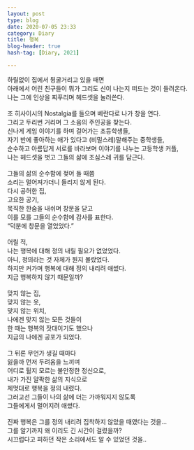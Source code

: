 ```yaml
---
layout: post
type: blog
date: 2020-07-05 23:33
category: Diary
title: 행복
blog-header: true
hash-tag: [Diary, 2021]

---
```


하릴없이 집에서 뒹굴거리고 있을 때면<br>
아래에서 어린 친구들이 뭐가 그리도 신이 나는지 떠드는 것이 들려온다.<br>
나는 그에 인상을 찌푸리며 헤드셋을 눌러쓴다.<br>
<br>
조 히사이시의 Nostalgia를 들으며 베란다로 나가 창을 연다.<br>
그리고 두리번 거리며 그 소음의 주인공을 찾는다.<br>
신나게 게임 이야기를 하며 걸어가는 초등학생들,<br>
자기 반에 좋아하는 애가 있다고 (비밀스레)말해주는 중학생들,<br>
순수하고 아름답게 서로를 바라보며 이야기를 나누는 고등학생 커플,<br>
나는 헤드셋을 벗고 그들의 삶에 조심스레 귀를 담근다.<br>
<br>
그들의 삶의 순수함에 젖어 들 때쯤<br>
소리는 멀어져가더니 들리지 않게 된다.<br>
다시 공허한 집,<br>
고요한 공기,<br>
묵직한 한숨을 내쉬며 창문을 닫고<br>
이를 모를 그들의 순수함에 감사를 표한다.<br>
“덕분에 창문을 열었었다.”<br>
<br>
어릴 적,<br>
나는 행복에 대해 정의 내릴 필요가 없었었다.<br>
아니, 정의라는 것 자체가 뭔지 몰랐었다.<br>
하지만 커가며 행복에 대해 정의 내리려 애썼다.<br>
지금 행복하지 않기 때문일까?<br>
<br>
맞지 않는 집,<br>
맞지 않는 옷,<br>
맞지 않는 위치,<br>
나에겐 맞지 않는 모든 것들이<br>
한 때는 행복의 잣대이기도 했으나<br>
지금의 나에겐 공포가 되었다.<br>
<br>
그 뒤론 무언가 생길 때마다<br>
잃을까 먼저 두려움을 느끼며<br>
어디로 튈지 모르는 불안정한 정신으로,<br>
내가 가진 얄팍한 삶의 지식으로<br>
제멋대로 행복을 정의 내렸다.<br>
그러고선 그들이 나의 삶에 더는 가까워지지 않도록<br>
그들에게서 멀어지려 애썼다.<br>
<br>
진짜 행복은 그를 정의 내리려 집착하지 않았을 때였다는 것을...<br>
그를 알기까지 왜 이리도 긴 시간이 걸렸을까?<br>
시끄럽다고 피하던 작은 소리에서도 알 수 있었던 것을..<br>